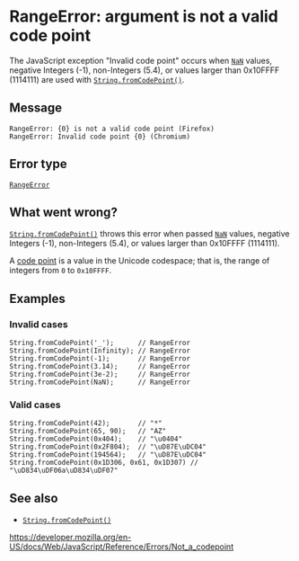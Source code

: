 RangeError: argument is not a valid code point
==============================================

The JavaScript exception "Invalid code point" occurs when [`NaN`](../global_objects/nan) values, negative Integers (-1), non-Integers (5.4), or values larger than 0x10FFFF (1114111) are used with [`String.fromCodePoint()`](../global_objects/string/fromcodepoint).

Message
-------

    RangeError: {0} is not a valid code point (Firefox)
    RangeError: Invalid code point {0} (Chromium)

Error type
----------

[`RangeError`](../global_objects/rangeerror)

What went wrong?
----------------

[`String.fromCodePoint()`](../global_objects/string/fromcodepoint) throws this error when passed [`NaN`](../global_objects/nan) values, negative Integers (-1), non-Integers (5.4), or values larger than 0x10FFFF (1114111).

A [code point](https://en.wikipedia.org/wiki/Code_point) is a value in the Unicode codespace; that is, the range of integers from `0` to `0x10FFFF`.

Examples
--------

### Invalid cases

    String.fromCodePoint('_');      // RangeError
    String.fromCodePoint(Infinity); // RangeError
    String.fromCodePoint(-1);       // RangeError
    String.fromCodePoint(3.14);     // RangeError
    String.fromCodePoint(3e-2);     // RangeError
    String.fromCodePoint(NaN);      // RangeError

### Valid cases

    String.fromCodePoint(42);       // "*"
    String.fromCodePoint(65, 90);   // "AZ"
    String.fromCodePoint(0x404);    // "\u0404"
    String.fromCodePoint(0x2F804);  // "\uD87E\uDC04"
    String.fromCodePoint(194564);   // "\uD87E\uDC04"
    String.fromCodePoint(0x1D306, 0x61, 0x1D307) // "\uD834\uDF06a\uD834\uDF07"

See also
--------

-   [`String.fromCodePoint()`](../global_objects/string/fromcodepoint)

<a href="https://developer.mozilla.org/en-US/docs/Web/JavaScript/Reference/Errors/Not_a_codepoint" class="_attribution-link">https://developer.mozilla.org/en-US/docs/Web/JavaScript/Reference/Errors/Not_a_codepoint</a>
